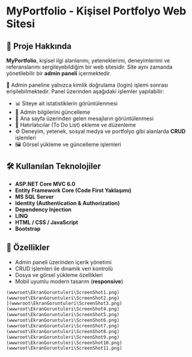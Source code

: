 # MyPortfolio - Kişisel Portfolyo Web Sitesi


## 📌 Proje Hakkında

**MyPortfolio**, kişisel ilgi alanlarımı, yeteneklerimi, deneyimlerimi ve referanslarımı sergileyebildiğim bir web sitesidir. Site aynı zamanda yönetilebilir bir **admin paneli** içermektedir.

🔐 Admin paneline yalnızca kimlik doğrulama (login) işlemi sonrası erişilebilmektedir. Panel üzerinden aşağıdaki işlemler yapılabilir:

- 📊 Siteye ait istatistiklerin görüntülenmesi  
- 👤 Admin bilgilerini güncelleme  
- 💬 Ana sayfa üzerinden gelen mesajların görüntülenmesi  
- 📝 Hatırlatıcılar (To Do List) ekleme ve düzenleme  
- ⚙️ Deneyim, yetenek, sosyal medya ve portfolyo gibi alanlarda **CRUD** işlemleri  
- 🖼️ Görsel yükleme ve güncelleme işlemleri

## 🛠️ Kullanılan Teknolojiler

- **ASP.NET Core MVC 6.0**  
- **Entity Framework Core (Code First Yaklaşımı)**  
- **MS SQL Server**  
- **Identity (Authentication & Authorization)**  
- **Dependency Injection**  
- **LINQ**  
- **HTML / CSS / JavaScript**  
- **Bootstrap**

## 🚀 Özellikler

- Admin paneli üzerinden içerik yönetimi  
- CRUD işlemleri ile dinamik veri kontrolü  
- Dosya ve görsel yükleme özellikleri  
- Mobil uyumlu modern tasarım (**responsive**)  



```markdown
(wwwroot\EkranGoruntuleri\ScreenShot1.png)
(wwwroot\EkranGoruntuleri\ScreenShot2.png)
](wwwroot\EkranGoruntuleri\ScreenShot3.png)
(wwwroot\EkranGoruntuleri\ScreenShot4.png)
(wwwroot\EkranGoruntuleri\ScreenShot5.png)
(wwwroot\EkranGoruntuleri\ScreenShot6.png)
(wwwroot\EkranGoruntuleri\ScreenShot7.png)
(wwwroot\EkranGoruntuleri\ScreenShot8.png)
(wwwroot\EkranGoruntuleri\ScreenShot9.png)
(wwwroot\EkranGoruntuleri\ScreenShot10.png)
(wwwroot\EkranGoruntuleri\ScreenShot11.png)


